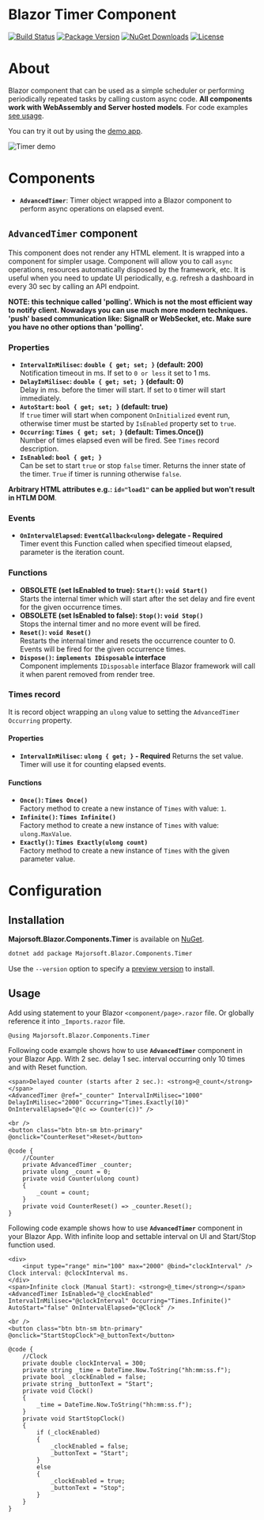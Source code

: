 Blazor Timer Component
============
[![Build Status](https://dev.azure.com/major-soft/GitHub/_apis/build/status/blazor-components/blazor-components-build-check)](https://dev.azure.com/major-soft/GitHub/_build/latest?definitionId=6)
[![Package Version](https://img.shields.io/nuget/v/Majorsoft.Blazor.Components.Timer?label=Latest%20Version)](https://www.nuget.org/packages/Majorsoft.Blazor.Components.Timer/)
[![NuGet Downloads](https://img.shields.io/nuget/dt/Majorsoft.Blazor.Components.Timer?label=Downloads)](https://www.nuget.org/packages/Majorsoft.Blazor.Components.Timer/)
[![License](https://img.shields.io/badge/License-MIT-green.svg)](https://github.com/majorimi/blazor-components/blob/master/LICENSE)

# About

Blazor component that can be used as a simple scheduler or performing periodically repeated tasks 
by calling custom async code. **All components work with WebAssembly and Server hosted models**. 
For code examples [see usage](https://github.com/majorimi/blazor-components/blob/master/src/Majorsoft.Blazor.Components.TestApps.Common/Components/TimerComponent.razor).

You can try it out by using the [demo app](https://blazorextensions.z6.web.core.windows.net/timer).

![Timer demo](https://github.com/majorimi/blazor-components/raw/master/.github/docs/gifs/timer.gif)

# Components

- **`AdvancedTimer`**: Timer object wrapped into a Blazor component to perform async operations on  elapsed event.

## `AdvancedTimer` component

This component does not render any HTML element. It is wrapped into a component for simpler usage. 
Component will allow you to call `async` operations, resources automatically disposed by the framework, etc.
It is useful when you need to update UI periodically, e.g. refresh a dashboard in every 30 sec by calling an API endpoint.

**NOTE: this technique called 'polling'. Which is not the most efficient way to notify client. Nowadays you can use 
much more modern techniques. 'push' based communication like: SignalR or WebSecket, etc. Make sure you have no other options than 'polling'.**

### Properties
- **`IntervalInMilisec`: `double { get; set; }` (default: 200)** <br />
  Notification timeout in ms. If set to `0 or less` it set to 1 ms.
- **`DelayInMilisec`: `double { get; set; }` (default: 0)** <br />
  Delay in ms. before the timer will start. If set to `0` timer will start immediately.
- **`AutoStart`: `bool { get; set; }` (default: true)** <br />
 If `true` timer will start when component `OnInitialized` event run, otherwise timer must be started by `IsEnabled` property set to `true`.  
- **`Occurring`: `Times { get; set; }` (default: Times.Once())** <br />
  Number of times elapsed even will be fired. See `Times` record description.
- **`IsEnabled`: `bool { get; }`** <br />
 Can be set to start `true` or stop `false` timer. Returns the inner state of the timer. `True` if timer is running otherwise `false`.

**Arbitrary HTML attributes e.g.: `id="load1"` can be applied but won't result in HTLM DOM**.

### Events
- **`OnIntervalElapsed`: `EventCallback<ulong>` delegate - Required** <br />
  Timer event this Function called when specified timeout elapsed, parameter is the iteration count.

### Functions
- **OBSOLETE (set IsEnabled to true): `Start()`: `void Start()`** <br />
Starts the internal timer which will start after the set delay and fire event for the given occurrence times.
- **OBSOLETE (set IsEnabled to false): `Stop()`: `void Stop()`** <br />
Stops the internal timer and no more event will be fired.
- **`Reset()`: `void Reset()`** <br />
Restarts the internal timer and resets the occurrence counter to 0. Events will be fired for the given occurrence times.
- **`Dispose()`: `implements IDisposable` interface** <br />
Component implements `IDisposable` interface Blazor framework will call it when parent removed from render tree.

### Times record
It is record object wrapping an `ulong` value to setting the `AdvancedTimer` `Occurring` property.
#### Properties
- **`IntervalInMilisec`: `ulong { get; }` - Required**
Returns the set value. Timer will use it for counting elapsed events.

#### Functions
- **`Once()`: `Times Once()`** <br />
Factory method to create a new instance of `Times` with value: `1`.
- **`Infinite()`: `Times Infinite()`** <br />
Factory method to create a new instance of `Times` with value: `ulong.MaxValue`.
- **`Exactly()`: `Times Exactly(ulong count)`** <br />
Factory method to create a new instance of `Times` with the given parameter value.

# Configuration

## Installation

**Majorsoft.Blazor.Components.Timer** is available on [NuGet](https://www.nuget.org/packages/Majorsoft.Blazor.Components.Timer/). 

```sh
dotnet add package Majorsoft.Blazor.Components.Timer
```
Use the `--version` option to specify a [preview version](https://www.nuget.org/packages/Majorsoft.Blazor.Components.Timer/absoluteLatest) to install.

## Usage

Add using statement to your Blazor `<component/page>.razor` file. Or globally reference it into `_Imports.razor` file.

```
@using Majorsoft.Blazor.Components.Timer
```

Following code example shows how to use **`AdvancedTimer`** component in your Blazor App. With 2 sec. delay
1 sec. interval occurring only 10 times and with Reset function.

```
<span>Delayed counter (starts after 2 sec.): <strong>@_count</strong></span>
<AdvancedTimer @ref="_counter" IntervalInMilisec="1000" DelayInMilisec="2000" Occurring="Times.Exactly(10)" OnIntervalElapsed="@(c => Counter(c))" />

<br />
<button class="btn btn-sm btn-primary" @onclick="CounterReset">Reset</button>

@code {
	//Counter
	private AdvancedTimer _counter;
	private ulong _count = 0;
	private void Counter(ulong count)
	{
		_count = count;
	}
	private void CounterReset() => _counter.Reset();
}
```

Following code example shows how to use **`AdvancedTimer`** component in your Blazor App. With infinite loop and settable 
interval on UI and Start/Stop function used.

```
<div>
	<input type="range" min="100" max="2000" @bind="clockInterval" /> Clock interval: @clockInterval ms.
</div>
<span>Infinite clock (Manual Start): <strong>@_time</strong></span>
<AdvancedTimer IsEnabled="@_clockEnabled" IntervalInMilisec="@clockInterval" Occurring="Times.Infinite()" AutoStart="false" OnIntervalElapsed="@Clock" />

<br />
<button class="btn btn-sm btn-primary" @onclick="StartStopClock">@_buttonText</button>

@code {
	//Clock
	private double clockInterval = 300;
	private string _time = DateTime.Now.ToString("hh:mm:ss.f");
	private bool _clockEnabled = false;
	private string _buttonText = "Start";
	private void Clock()
	{
		_time = DateTime.Now.ToString("hh:mm:ss.f");
	}
	private void StartStopClock()
	{
		if (_clockEnabled)
		{
			_clockEnabled = false;
			_buttonText = "Start";
		}
		else
		{
			_clockEnabled = true;
			_buttonText = "Stop";
		}
	}
}
```